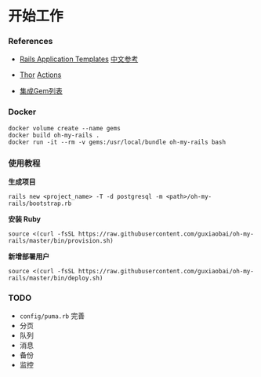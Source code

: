# 开始工作

### References

* [Rails Application Templates](http://guides.rubyonrails.org/rails_application_templates.html) [中文参考](http://guides.ruby-china.org/rails_application_templates.html)
* [Thor](http://whatisthor.com/) [Actions](http://www.rubydoc.info/github/wycats/thor/Thor/Actions)

* [集成Gem列表](https://github.com/guxiaobai/developer-101/blob/master/ruby/gems.md)


### Docker

	docker volume create --name gems
	docker build oh-my-rails .
	docker run -it --rm -v gems:/usr/local/bundle oh-my-rails bash

### 使用教程
**生成项目**

	rails new <project_name> -T -d postgresql -m <path>/oh-my-rails/bootstrap.rb

**安装 Ruby**

	source <(curl -fsSL https://raw.githubusercontent.com/guxiaobai/oh-my-rails/master/bin/provision.sh)

**新增部署用户**

	source <(curl -fsSL https://raw.githubusercontent.com/guxiaobai/oh-my-rails/master/bin/deploy.sh)

### TODO

* `config/puma.rb` 完善
* 分页
* 队列
* 消息
* 备份
* 监控
